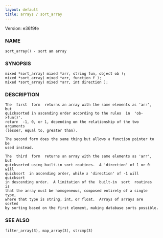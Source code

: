 ```yaml
---
layout: default
title: arrays / sort_array
---
```


Version: e36f9fe




### NAME
    sort_array() - sort an array


### SYNOPSIS
    mixed *sort_array( mixed *arr, string fun, object ob );
    mixed *sort_array( mixed *arr, function f );
    mixed *sort_array( mixed *arr, int direction );


### DESCRIPTION
    The  first  form  returns an array with the same elements as 'arr', but
    quicksorted in ascending order according to the rules  in  'ob->fun()'.
    return  -1, 0, or 1, depending on the relationship of the two arguments
    (lesser, equal to, greater than).

    The second form does the same thing but allows a function pointer to be
    used instead.

    The  third  form  returns an array with the same elements as 'arr', but
    quicksorted using built-in sort routines.  A 'direction' of 1 or 0 will
    quicksort  in ascending order, while a 'direction' of -1 will quicksort
    in descending order.  A limitation of the  built-in  sort  routines  is
    that the array must be homogeneous, composed entirely of a single type,
    where that type is string, int, or float.  Arrays of arrays are  sorted
    by sorting based on the first element, making database sorts possible.


### SEE ALSO
    filter_array(3), map_array(3), strcmp(3)



